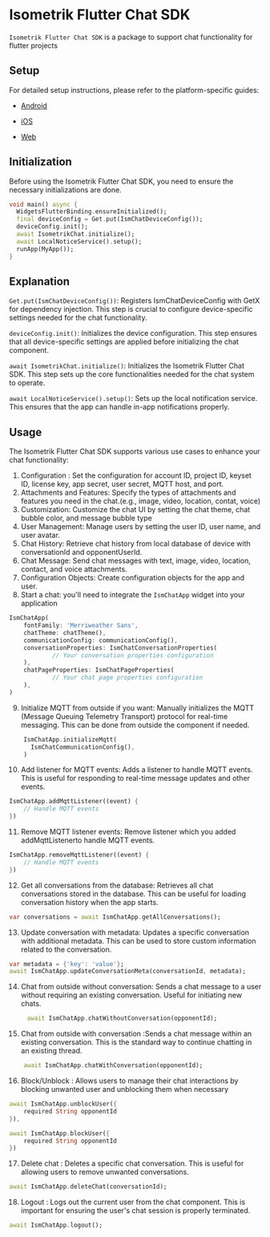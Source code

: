 # Isometrik Flutter Chat SDK

`Isometrik Flutter Chat SDK` is a package to support chat functionality for flutter projects

## Setup

For detailed setup instructions, please refer to the platform-specific guides:

- [Android](./README_android.md)

- [iOS](./README_ios.md)

- [Web](./README_web.md)

## Initialization

Before using the Isometrik Flutter Chat SDK, you need to ensure the necessary initializations are done.

```dart
void main() async {
  WidgetsFlutterBinding.ensureInitialized();
  final deviceConfig = Get.put(IsmChatDeviceConfig());
  deviceConfig.init();
  await IsometrikChat.initialize();
  await LocalNoticeService().setup();
  runApp(MyApp());
}
```

## Explanation

`Get.put(IsmChatDeviceConfig())`:
Registers IsmChatDeviceConfig with GetX for dependency injection. This step is crucial to configure device-specific settings needed for the chat functionality.

`deviceConfig.init()`:
Initializes the device configuration. This step ensures that all device-specific settings are applied before initializing the chat component.

`await IsometrikChat.initialize()`:
Initializes the Isometrik Flutter Chat SDK. This step sets up the core functionalities needed for the chat system to operate.

`await LocalNoticeService().setup()`:
Sets up the local notification service. This ensures that the app can handle in-app notifications properly.

## Usage

The Isometrik Flutter Chat SDK supports various use cases to enhance your chat functionality:

1. Configuration : Set the configuration for account ID, project ID, keyset ID, license key, app secret, user secret, MQTT host, and port.
2. Attachments and Features: Specify the types of attachments and features you need in the chat.(e.g., image, video, location, contat, voice)
3. Customization: Customize the chat UI by setting the chat theme, chat bubble color, and message bubble type
4. User Management: Manage users by setting the user ID, user name, and user avatar.
5. Chat History: Retrieve chat history from local database of device with conversationId and opponentUserId.
6. Chat Message: Send chat messages with text, image, video, location, contact, and voice attachments.
7. Configuration Objects: Create configuration objects for the app and user.
8. Start a chat: you'll need to integrate the `IsmChatApp` widget into your application

```dart
IsmChatApp(
    fontFamily: 'Merriweather Sans',
    chatTheme: chatTheme(),
    communicationConfig: communicationConfig(),
    conversationProperties: IsmChatConversationProperties(
            // Your conversation properties configuration
    ),
    chatPageProperties: IsmChatPageProperties(
            // Your chat page properties configuration
    ),
)
```

9. Initialize MQTT from outside if you want: Manually initializes the MQTT (Message Queuing Telemetry Transport) protocol for real-time messaging. This can be done from outside the component if needed.

```dart
    IsmChatApp.initializeMqtt(
      IsmChatCommunicationConfig(),
    )
```

10. Add listener for MQTT events: Adds a listener to handle MQTT events. This is useful for responding to real-time message updates and other events.

```dart
IsmChatApp.addMqttListener((event) {
    // Handle MQTT events
})
```

11. Remove MQTT listener events: Remove listener which you added addMqttListenerto handle MQTT events.

```dart
IsmChatApp.removeMqttListener((event) {
    // Handle MQTT events
})
```

12. Get all conversations from the database: Retrieves all chat conversations stored in the database. This can be useful for loading conversation history when the app starts.

```dart
var conversations = await IsmChatApp.getAllConversations();
```

13. Update conversation with metadata:
    Updates a specific conversation with additional metadata. This can be used to store custom information related to the conversation.

```dart
var metadata = {'key': 'value'};
await IsmChatApp.updateConversationMeta(conversationId, metadata);

```

14. Chat from outside without conversation:
    Sends a chat message to a user without requiring an existing conversation. Useful for initiating new chats.

```dart
     await IsmChatApp.chatWithoutConversation(opponentId);
```

15. Chat from outside with conversation :Sends a chat message within an existing conversation. This is the standard way to continue chatting in an existing thread.

```dart
    await IsmChatApp.chatWithConversation(opponentId);
```

16. Block/Unblock : Allows users to manage their chat interactions by blocking unwanted user and unblocking them when necessary

```dart
await IsmChatApp.unblockUser({
    required String opponentId
}),

await IsmChatApp.blockUser({
    required String opponentId
})
```

17. Delete chat :
    Deletes a specific chat conversation. This is useful for allowing users to remove unwanted conversations.

```dart
await IsmChatApp.deleteChat(conversationId);
```

18. Logout : Logs out the current user from the chat component. This is important for ensuring the user's chat session is properly terminated.

```dart
await IsmChatApp.logout();
```
